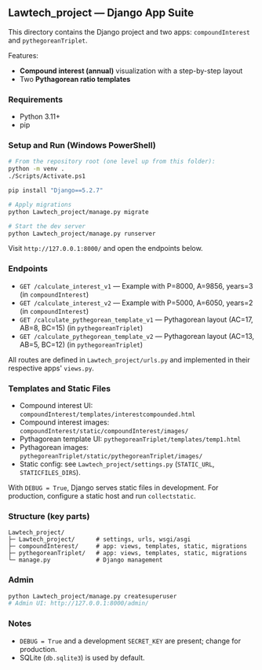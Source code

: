 ## Lawtech_project — Django App Suite

This directory contains the Django project and two apps: `compoundInterest` and `pythegoreanTriplet`.

Features:
- **Compound interest (annual)** visualization with a step-by-step layout
- Two **Pythagorean ratio templates**

### Requirements
- Python 3.11+
- pip

### Setup and Run (Windows PowerShell)
```bash
# From the repository root (one level up from this folder):
python -m venv .
./Scripts/Activate.ps1

pip install "Django==5.2.7"

# Apply migrations
python Lawtech_project/manage.py migrate

# Start the dev server
python Lawtech_project/manage.py runserver
```

Visit `http://127.0.0.1:8000/` and open the endpoints below.

### Endpoints
- `GET /calculate_interest_v1` — Example with P=8000, A=9856, years=3 (in `compoundInterest`)
- `GET /calculate_interest_v2` — Example with P=5000, A=6050, years=2 (in `compoundInterest`)
- `GET /calculate_pythegorean_template_v1` — Pythagorean layout (AC=17, AB=8, BC=15) (in `pythegoreanTriplet`)
- `GET /calculate_pythegorean_template_v2` — Pythagorean layout (AC=13, AB=5, BC=12) (in `pythegoreanTriplet`)

All routes are defined in `Lawtech_project/urls.py` and implemented in their respective apps' `views.py`.

### Templates and Static Files
- Compound interest UI: `compoundInterest/templates/interestcompounded.html`
- Compound interest images: `compoundInterest/static/compoundInterest/images/`
- Pythagorean template UI: `pythegoreanTriplet/templates/temp1.html`
- Pythagorean images: `pythegoreanTriplet/static/pythegoreanTriplet/images/`
- Static config: see `Lawtech_project/settings.py` (`STATIC_URL`, `STATICFILES_DIRS`).

With `DEBUG = True`, Django serves static files in development. For production, configure a static host and run `collectstatic`.

### Structure (key parts)
```
Lawtech_project/
├─ Lawtech_project/      # settings, urls, wsgi/asgi
├─ compoundInterest/     # app: views, templates, static, migrations
├─ pythegoreanTriplet/   # app: views, templates, static, migrations
└─ manage.py             # Django management
```

### Admin
```bash
python Lawtech_project/manage.py createsuperuser
# Admin UI: http://127.0.0.1:8000/admin/
```

### Notes
- `DEBUG = True` and a development `SECRET_KEY` are present; change for production.
- SQLite (`db.sqlite3`) is used by default.


